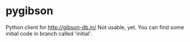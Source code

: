pygibson
========

Python client for http://gibson-db.in/
Not usable, yet.
You can find some initial code in branch called 'initial'.
